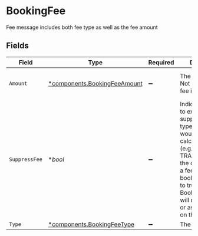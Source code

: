 # BookingFee

Fee message includes both fee type as well as the fee amount


## Fields

| Field                                                                                                                                                                                                                                                                    | Type                                                                                                                                                                                                                                                                     | Required                                                                                                                                                                                                                                                                 | Description                                                                                                                                                                                                                                                              | Example                                                                                                                                                                                                                                                                  |
| ------------------------------------------------------------------------------------------------------------------------------------------------------------------------------------------------------------------------------------------------------------------------ | ------------------------------------------------------------------------------------------------------------------------------------------------------------------------------------------------------------------------------------------------------------------------ | ------------------------------------------------------------------------------------------------------------------------------------------------------------------------------------------------------------------------------------------------------------------------ | ------------------------------------------------------------------------------------------------------------------------------------------------------------------------------------------------------------------------------------------------------------------------ | ------------------------------------------------------------------------------------------------------------------------------------------------------------------------------------------------------------------------------------------------------------------------ |
| `Amount`                                                                                                                                                                                                                                                                 | [*components.BookingFeeAmount](../../models/components/bookingfeeamount.md)                                                                                                                                                                                              | :heavy_minus_sign:                                                                                                                                                                                                                                                       | The fee amount. Not required if the fee is suppressed                                                                                                                                                                                                                    | {<br/>"value": "2.50"<br/>}                                                                                                                                                                                                                                              |
| `SuppressFee`                                                                                                                                                                                                                                                            | **bool*                                                                                                                                                                                                                                                                  | :heavy_minus_sign:                                                                                                                                                                                                                                                       | Indicates whether to explicitly suppress this fee type. If the trade would normally calculate fees (e.g., for TRADE_ACTIVITY), the client can add a fee with this boolean value set to true, and the Booking Service will not calculate or assess that fee on the trade. | true                                                                                                                                                                                                                                                                     |
| `Type`                                                                                                                                                                                                                                                                   | [*components.BookingFeeType](../../models/components/bookingfeetype.md)                                                                                                                                                                                                  | :heavy_minus_sign:                                                                                                                                                                                                                                                       | The type of fee                                                                                                                                                                                                                                                          | SEC_FEE                                                                                                                                                                                                                                                                  |